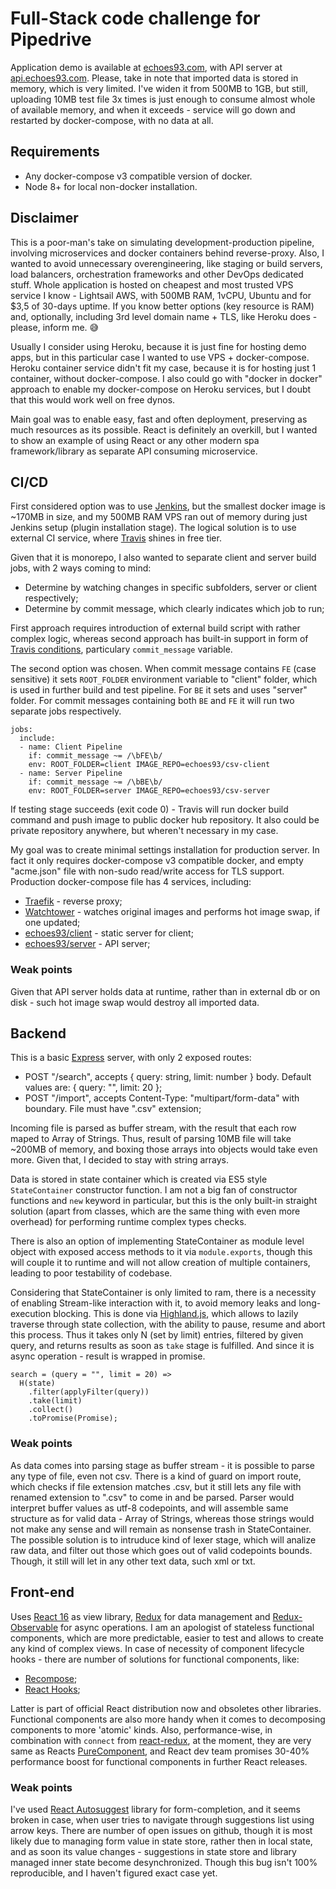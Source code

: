 # Full-Stack code challenge for Pipedrive
Application demo is available at [echoes93.com](https://echoes93.com), with API server at [api.echoes93.com](https://api.echoes93.com). Please, take in note that imported data is stored in memory, which is very limited. I've widen it from 500MB to 1GB, but still, uploading 10MB test file 3x times is just enough to consume almost whole of available memory, and when it exceeds - service will go down and restarted by docker-compose, with no data at all.


## Requirements
 - Any docker-compose v3 compatible version of docker.
 - Node 8+ for local non-docker installation.

## Disclaimer
This is a poor-man's take on simulating development-production pipeline, involving microservices and docker containers behind reverse-proxy. Also, I wanted to avoid unnecessary overengineering, like staging or build servers, load balancers, orchestration frameworks and other DevOps dedicated stuff. Whole application is hosted on cheapest and most trusted VPS service I know - Lightsail AWS, with 500MB RAM, 1vCPU, Ubuntu and for $3,5 of 30-days uptime. If you know better options (key resource is RAM) and, optionally, including 3rd level domain name + TLS, like Heroku does - please, inform me. 😅 

Usually I consider using Heroku, because it is just fine for hosting demo apps, but in this particular case I wanted to use VPS + docker-compose. Heroku container service didn't fit my case, because it is for hosting just 1 container, without docker-compose. I also could go with "docker in docker" approach to enable my docker-compose on Heroku services, but I doubt that this would work well on free dynos.

Main goal was to enable easy, fast and often deployment, preserving as much resources as its possible. React is definitely an overkill, but I wanted to show an example of using React or any other modern spa framework/library as separate API consuming microservice.

## CI/CD
First considered option was to use [Jenkins](https://jenkins.io/), but the smallest docker image is ~170MB in size, and my 500MB RAM VPS ran out of memory during just Jenkins setup (plugin installation stage). The logical solution is to use external CI service, where [Travis](https://travis-ci.com/) shines in free tier. 

Given that it is monorepo, I also wanted to separate client and server build jobs, with 2 ways coming to mind:
 - Determine by watching changes in specific subfolders, server or client respectively;
 - Determine by commit message, which clearly indicates which job to run;

First approach requires introduction of external build script with rather complex logic, whereas second approach has built-in support in form of [Travis conditions](https://docs.travis-ci.com/user/conditions-v1), particulary `commit_message` variable.

The second option was chosen. When commit message contains `FE` (case sensitive) it sets `ROOT_FOLDER` environment variable to "client" folder, which is used in further build and test pipeline. For `BE` it sets and uses "server" folder. For commit messages containing both `BE` and `FE` it will run two separate jobs respectively.

```
jobs:
  include:
  - name: Client Pipeline
    if: commit_message ~= /\bFE\b/ 
    env: ROOT_FOLDER=client IMAGE_REPO=echoes93/csv-client
  - name: Server Pipeline
    if: commit_message ~= /\bBE\b/ 
    env: ROOT_FOLDER=server IMAGE_REPO=echoes93/csv-server
```

If testing stage succeeds (exit code 0) - Travis will run docker build command and push image to public docker hub repository. It also could be private repository anywhere, but wheren't necessary in my case.


My goal was to create minimal settings installation for production server. In fact it only requires docker-compose v3 compatible docker, and empty "acme.json" file with non-sudo read/write access for TLS support. Production docker-compose file has 4 services, including: 

 - [Traefik](https://traefik.io/) - reverse proxy;
 - [Watchtower](https://github.com/v2tec/watchtower) - watches original images and performs hot image swap, if one updated;
 - [echoes93/client](https://hub.docker.com/r/echoes93/csv-client/) - static server for client;
 - [echoes93/server](https://hub.docker.com/r/echoes93/csv-server/) - API server;

### Weak points
Given that API server holds data at runtime, rather than in external db or on disk - such hot image swap would destroy all imported data.

## Backend
This is a basic [Express](https://expressjs.com/) server, with only 2 exposed routes:
 - POST "/search", accepts { query: string, limit: number } body. Default values are: { query: "", limit: 20 };
 - POST "/import", accepts Content-Type: "multipart/form-data" with boundary. File must have ".csv" extension;

Incoming file is parsed as buffer stream, with the result that each row maped to Array of Strings. Thus, result of parsing 10MB file will take ~200MB of memory, and boxing those arrays into objects would take even more. Given that, I decided to stay with string arrays.

Data is stored in state container which is created via ES5 style `StateContainer` constructor function. I am not a big fan of constructor functions and `new` keyword in particular, but this is the only built-in straight solution (apart from classes, which are the same thing with even more overhead) for performing runtime complex types checks. 

There is also an option of implementing StateContainer as module level object with exposed access methods to it via `module.exports`, though this will couple it to runtime and will not allow creation of multiple containers, leading to poor testability of codebase.

Considering that StateContainer is only limited to ram, there is a necessity of enabling Stream-like interaction with it, to avoid memory leaks and long-execution blocking. This is done via [Highland.js](https://github.com/caolan/highland), which allows to lazily traverse through state collection, with the ability to pause, resume and abort this process. Thus it takes only N (set by limit) entries, filtered by given query, and returns results as soon as `take` stage is fulfilled. And since it is async operation - result is wrapped in promise.

```
search = (query = "", limit = 20) => 
  H(state)
    .filter(applyFilter(query))
    .take(limit)
    .collect()
    .toPromise(Promise);
```

### Weak points
As data comes into parsing stage as buffer stream - it is possible to parse any type of file, even not csv. There is a kind of guard on import route, which checks if file extension matches .csv, but it still lets any file with renamed extension to ".csv" to come in and be parsed. Parser would interpret buffer values as utf-8 codepoints, and will assemble same structure as for valid data - Array of Strings, whereas those strings would not make any sense and will remain as nonsense trash in StateContainer. The possible solution is to intruduce kind of lexer stage, which will analize raw data, and filter out those which goes out of valid codepoints bounds. Though, it still will let in any other text data, such xml or txt. 

## Front-end
Uses [React 16](https://reactjs.org/) as view library, [Redux](https://redux.js.org/) for data management and [Redux-Observable](https://redux-observable.js.org/) for async operations. I am an apologist of stateless functional components, which are more predictable, easier to test and allows to create any kind of complex views. In case of necessity of component lifecycle hooks - there are number of solutions for functional components, like: 
 - [Recompose](https://github.com/acdlite/recompose);
 - [React Hooks](https://reactjs.org/docs/hooks-intro.html); 
 
Latter is part of official React distribution now and obsoletes other libraries. Functional components are also more handy when it comes to decomposing components to more 'atomic' kinds. Also, performance-wise, in combination with `connect` from [react-redux](https://github.com/reduxjs/react-redux), at the moment, they are very same as Reacts [PureComponent](https://reactjs.org/docs/react-api.html#reactpurecomponent), and React dev team promises 30-40% performance boost for functional components in further React releases.

### Weak points
I've used [React Autosuggest](https://github.com/moroshko/react-autosuggest) library for form-completion, and it seems broken in case, when user tries to navigate through suggestions list using arrow keys. There are number of open issues on github, though it is most likely due to managing form value in state store, rather then in local state, and as soon its value changes - suggestions in state store and library managed inner state become desynchronized. Though this bug isn't 100% reproducible, and I haven't figured exact case yet. 